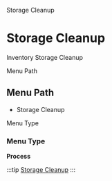 
Storage Cleanup
# Storage Cleanup


Inventory Storage Cleanup

Menu Path
## Menu Path



- Storage Cleanup

Menu Type
### Menu Type

**Process**


:::tip
[Storage Cleanup](functional-guide/process/process-m_storagecleanup.md)
:::